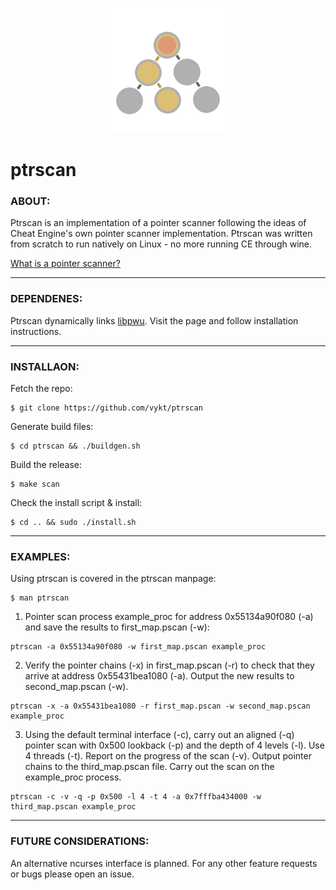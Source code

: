 <p align="center">
    <img src="logo.png" width="200" height="200">
</p>

# ptrscan

### ABOUT:

Ptrscan is an implementation of a pointer scanner following the ideas of Cheat Engine's own pointer scanner implementation. Ptrscan was written from scratch to run natively on Linux - no more running CE through wine. 

[What is a pointer scanner?](https://guidedhacking.com/threads/cheat-engine-how-to-pointer-scan-with-pointermaps.9739/)

---

### DEPENDENES:

Ptrscan dynamically links [libpwu](https://github.com/vykt/libpwu). Visit the page and follow installation instructions.

---

### INSTALLAON:

Fetch the repo:
```
$ git clone https://github.com/vykt/ptrscan
```

Generate build files:
```
$ cd ptrscan && ./buildgen.sh
```

Build the release:
```
$ make scan
```

Check the install script & install:
```
$ cd .. && sudo ./install.sh
```

---

### EXAMPLES:

Using ptrscan is covered in the ptrscan manpage:
```
$ man ptrscan
```

1) Pointer scan process example\_proc for address 0x55134a90f080 (-a) and save the results to first\_map.pscan (-w):
```
ptrscan -a 0x55134a90f080 -w first_map.pscan example_proc
```

2) Verify the pointer chains (-x) in first\_map.pscan (-r) to check that they arrive at address 0x55431bea1080 (-a). Output the new results to second\_map.pscan (-w).
```
ptrscan -x -a 0x55431bea1080 -r first_map.pscan -w second_map.pscan example_proc
```

3) Using the default terminal interface (-c), carry out an aligned (-q) pointer scan with 0x500 lookback (-p) and the depth of 4 levels (-l). Use 4 threads (-t). Report on the progress of the scan (-v). Output pointer chains to the third\_map.pscan file. Carry out the scan on the example\_proc process.
```
ptrscan -c -v -q -p 0x500 -l 4 -t 4 -a 0x7fffba434000 -w third_map.pscan example_proc
```

---

### FUTURE CONSIDERATIONS:

An alternative ncurses interface is planned. For any other feature requests or bugs please open an issue.
